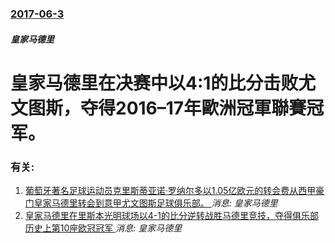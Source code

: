 ### [2017-06-3](/news/2017/06/3/index.md)

##### 皇家马德里
# 皇家马德里在决赛中以4:1的比分击败尤文图斯，夺得2016–17年歐洲冠軍聯賽冠军。




### 有关:

1. [葡萄牙著名足球运动员克里斯蒂亚诺·罗纳尔多以1.05亿欧元的转会费从西甲豪门皇家马德里转会到意甲尤文图斯足球俱乐部。 ](/zh/news/2018/07/10/葡萄牙著名足球运动员克里斯蒂亚诺-罗纳尔多以105亿欧元的转会费从西甲豪门皇家马德里转会到意甲尤文图斯足球俱乐部.md) _消息: 皇家马德里_
2. [皇家马德里在里斯本光明球场以4-1的比分逆转战胜马德里竞技，夺得俱乐部历史上第10座欧冠冠军 ](/zh/news/2014/05/25/皇家马德里在里斯本光明球场以4-1的比分逆转战胜马德里竞技-夺得俱乐部历史上第10座欧冠冠军.md) _消息: 皇家马德里_
